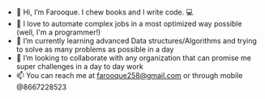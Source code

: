 - 👋 Hi, I’m Farooque. I chew books and I write code. 💻
- 👀 I love to automate complex jobs in a most optimized way possible (well, I'm a programmer!)
- 🌱 I’m currently learning advanced Data structures/Algorithms and trying to solve as many problems as possible in a day
- 💞️ I’m looking to collaborate with any organization that can promise me super challenges in a day to day work
- 📫 You can reach me at farooque258@gmail.com or through mobile @8667228523

<!---
farooquespacey/farooquespacey is a ✨ special ✨ repository because its `README.md` (this file) appears on your GitHub profile.
You can click the Preview link to take a look at your changes.
--->
